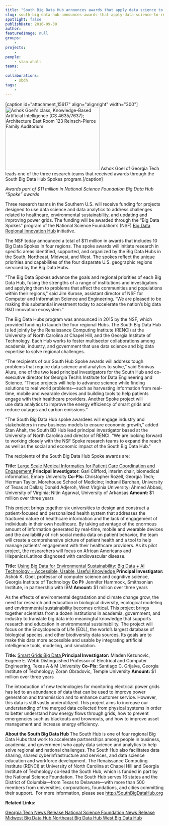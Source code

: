 ```yaml
---
title: "South Big Data Hub announces awards that apply data science to regional challenges"
slug: south-big-data-hub-announces-awards-that-apply-data-science-to-regional-challenges
spotlight: false
publishDate: 2016-09-30
author: 
featuredImage: null
groups:
    - 
projects:
    - 
people:
    - stan-ahalt
teams: 
    - 
collaborations:
    - sbdh
tags:
    - 
---
```

[caption id="attachment_15617" align="alignright" width="300"]<a href="http://renci.org/wp-content/uploads/2016/09/Ashok.jpg"><img class="size-medium wp-image-15617" src="http://renci.org/wp-content/uploads/2016/09/Ashok-300x200.jpg" alt="Ashok Goel's class, Knowledge-Based Artificial Intelligence (CS 4635/7637); Architecture East Room 123 Reinsch-Pierce Family Auditorium" width="300" height="200" /></a> Ashok Goel of Georgia Tech leads one of the three research teams that received awards through the South Big Data Hub Spokes program.[/caption]

<em>Awards part of $11 million in National Science Foundation Big Data Hub “Spoke” awards</em>

Three research teams in the Southern U.S. will receive funding for projects designed to use data science and data analytics to address challenges related to healthcare, environmental sustainability, and updating and improving power grids. The funding will be awarded through the “Big Data Spokes” program of the National Science Foundation’s (NSF) <a href="http://www.nsf.gov/news/news_summ.jsp?cntn_id=136784" target="_blank">Big Data Regional Innovation Hub</a> initiative.

<!--more-->

The NSF today announced a total of $11 million in awards that includes 10 Big Data Spokes in four regions. The spoke awards will initiate research in specific areas identified, supported, and organized by the Big Data Hubs in the South, Northeast, Midwest, and West. The spokes reflect the unique priorities and capabilities of the four disparate U.S. geographic regions serviced by the Big Data Hubs.

"The Big Data Spokes advance the goals and regional priorities of each Big Data Hub, fusing the strengths of a range of institutions and investigators and applying them to problems that affect the communities and populations within their regions," said Jim Kurose, assistant director of NSF for Computer and Information Science and Engineering. “We are pleased to be making this substantial investment today to accelerate the nation’s big data R&amp;D innovation ecosystem.”

The Big Data Hubs program was announced in 2015 by the NSF, which provided funding to launch the four regional Hubs. The South Big Data Hub is led jointly by the Renaissance Computing Institute (RENCI) at the University of North Carolina at Chapel Hill, and the Georgia Institute of Technology. Each Hub works to foster multisector collaborations among academia, industry, and government that use data science and big data expertise to solve regional challenges.

“The recipients of our South Hub Spoke awards will address tough problems that require data science and analytics to solve,” said Srinivas Aluru, one of the two lead principal investigators for the South Hub and co-executive director for Georgia Tech’s Institute for Data Engineering and Science. “These projects will help to advance science while finding solutions to real world problems—such as harvesting information from real-time, mobile and wearable devices and building tools to help patients engage with their healthcare providers. Another Spoke project will use data analytics to improve the energy efficiency of smart grids and reduce outages and carbon emissions.”

"The South Big Data Hub spoke awardees will engage industry and stakeholders in new business models to ensure economic growth,” added Stan Ahalt, the South BD Hub lead principal investigator based at the University of North Carolina and director of RENCI. “We are looking forward to working closely with the NSF Spoke research teams to expand the reach as well as the social and economic impact of the South Big Data Hub."

The recipients of the South Big Data Hub Spoke awards are:

<strong>Title:</strong> <a href="http://www.nsf.gov/awardsearch/showAward?AWD_ID=1636933&amp;HistoricalAwards=false" target="_blank">Large Scale Medical Informatics for Patient Care Coordination and Engagement
</a><strong>Principal Investigator</strong>: Gari Clifford, interim chair, biomedical informatics, Emory University
<strong>Co-PIs: </strong>Christopher Rozell, Georgia Tech; Herman Taylor, Morehouse School of Medicine; Indranil Bardhan, University of Texas at Dallas; Donald Adjeroh, West Virginia University; Ahmed Abbasi, University of Virginia; Nitin Agarwal, University of Arkansas
<strong>Amount: </strong>$1 million over three years

This project brings together six universities to design and construct a patient-focused and personalized health system that addresses the fractured nature of healthcare information and the lack of engagement of individuals in their own healthcare. By taking advantage of the enormous amount of information generated by real-time, mobile and wearable devices and the availability of rich social media data on patient behavior, the team will create a comprehensive picture of patient health and a tool to help manage patients' engagement with their healthcare providers. As its pilot project, the researchers will focus on African Americans and Hispanics/Latinos diagnosed with cardiovascular disease.

<strong>Title:</strong> <a href="http://www.nsf.gov/awardsearch/showAward?AWD_ID=1636848&amp;HistoricalAwards=false" target="_blank">Using Big Data for Environmental Sustainability: Big Data + AI Technology = Accessible, Usable, Useful Knowledge</a><a href="http://www.nsf.gov/awardsearch/showAward?AWD_ID=1636848&amp;HistoricalAwards=false">
</a><strong>Principal Investigator:</strong> Ashok K. Goel, professor of computer science and cognitive science, Georgia Institute of Technology
<strong>Co PI:</strong> Jennifer Hammock, Smithsonian Institute, in partnership with IBM
<strong>Amount:</strong> $1 million over three years

As the effects of environmental degradation and climate change grow, the need for research and education in biological diversity, ecological modeling and environmental sustainability becomes critical. This project brings together scientists from a dozen institutions in academia, government, and industry to translate big data into meaningful knowledge that supports research and education in environmental sustainability. The project will focus on the Encyclopedia of Life (EOL), the world’s largest database of biological species, and other biodiversity data sources. Its goals are to make this data more accessible and usable by integrating artificial intelligence tools, modeling, and simulation.

<strong>Title:</strong> <a href="http://www.nsf.gov/awardsearch/showAward?AWD_ID=1636772&amp;HistoricalAwards=false" target="_blank">Smart Grids Big Data
</a><strong>Principal Investigator:</strong> Mladen Kezunovic, Eugene E. Webb Distinguished Professor of Electrical and Computer Engineering, Texas A &amp; M University
<strong>Co-PIs:</strong> Santiago C. Grijalva, Georgia Institute of Technology; Zoran Obradovic, Temple University
<strong>Amount:</strong> $1 million over three years

The introduction of new technologies for monitoring electrical power grids has led to an abundance of data that can be used to improve power generation and transmission and to enhance customer service. However, this data is still vastly underutilized. This project aims to increase our understanding of the merged data collected from physical systems in order to better understand how energy flows through grids, how to prevent emergencies such as blackouts and brownouts, and how to improve asset management and increase energy efficiency.

<strong>About the South Big Data Hub
</strong>The South Hub is one of four regional Big Data Hubs that work to accelerate partnerships among people in business, academia, and government who apply data science and analytics to help solve regional and national challenges. The South Hub also facilitates data sharing, shared cyberinfrastructure and services, and data science education and workforce development. The Renaissance Computing Institute (RENCI) at University of North Carolina at Chapel Hill and Georgia Institute of Technology co-lead the South Hub, which is funded in part by the National Science Foundation. The South Hub serves 16 states and the District of Columbia—from Texas to Delaware—with more than 500 members from universities, corporations, foundations, and cities committing their support.  For more information, please see <a href="http://southbigdatahub.org/" target="_blank">http://SouthBigDataHub.org</a>

<strong>Related Links:</strong>

<a href="http://www.news.gatech.edu/2016/09/28/addressing-environmental-challenges-big-data-and-artificial-intelligence" target="_blank">Georgia Tech News Release
</a><a href="https://www.nsf.gov/news/news_summ.jsp?cntn_id=189864" target="_blank">National Science Foundation News Release
</a><a href="http://midwestbigdatahub.org/">Midwest Big Data Hub
</a><a href="http://nebigdatahub.org/" target="_blank">Northeast Big Data Hub
</a><a href="http://midwestbigdatahub.org/" target="_blank">West Big Data Hub</a>

&nbsp;
